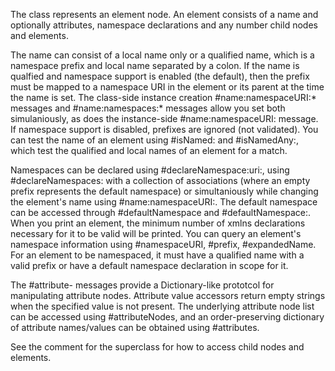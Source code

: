 The class represents an element node. An element consists of a name and optionally attributes, namespace declarations and any number child nodes and elements.

The name can consist of a local name only or a qualified name, which is a namespace prefix and local name separated by a colon. If the name is qualfied and namespace support is enabled (the default), then the prefix must be mapped to a namespace URI in the element or its parent at the time the name is set. The class-side instance creation #name:namespaceURI:* messages and #name:namespaces:* messages allow you set both simulaniously, as does the instance-side #name:namespaceURI: message. If namespace support is disabled, prefixes are ignored (not validated). You can test the name of an element using #isNamed: and #isNamedAny:, which test the qualified and local names of an element for a match.

Namespaces can be declared using #declareNamespace:uri:, using #declareNamespaces: with a collection of associations (where an empty prefix represents the default namespace) or simultaniously while changing the element's name using #name:namespaceURI:. The default namespace can be accessed through #defaultNamespace and #defaultNamespace:. When you print an element, the minimum number of xmlns declarations necessary for it to be valid will be printed. You can query an element's namespace information using #namespaceURI, #prefix, #expandedName. For an element to be namespaced, it must have a qualified name with a valid prefix or have a default namespace declaration in scope for it.

The #attribute- messages provide a Dictionary-like prototcol for manipulating attribute nodes. Attribute value accessors return empty strings when the specified value is not present. The underlying attribute node list can be accessed using #attributeNodes, and an order-preserving dictionary of attribute names/values can be obtained using #attributes.

See the comment for the superclass for how to access child nodes and elements.